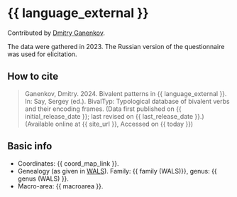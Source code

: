 # {{ language_external }}
Contributed by [Dmitry Ganenkov](https://www.leibniz-zas.de/en/personen/details/ganenkov-dmitry).

The data were gathered in 2023. The Russian version of the questionnaire was used for elicitation.

## How to cite
> Ganenkov, Dmitry. 2024. Bivalent patterns in {{ language_external }}. 
> In: Say, Sergey (ed.). BivalTyp: Typological database of bivalent verbs and their encoding frames. 
> (Data first published on {{ initial_release_date }}; last revised on {{ last_release_date }}.) 
> (Available online at {{ site_url }}, Accessed on {{ today }})

## Basic info
- Coordinates: {{ coord_map_link }}.
- Genealogy (as given in [WALS](https://wals.info/)). Family: {{ family (WALS)}}, genus: {{ genus (WALS) }}.
- Macro-area: {{ macroarea }}.

